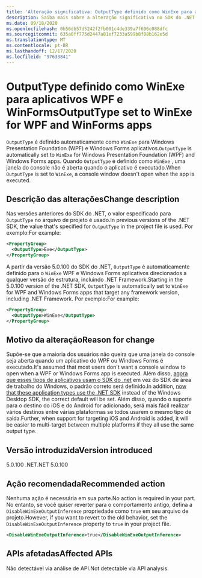 ```yaml
---
title: 'Alteração significativa: OutputType definido como WinExe para aplicativos WPF e WinForms'
description: Saiba mais sobre a alteração significativa no SDK do .NET 5.0.100 em que OutputType é definido automaticamente como WinExe para aplicativos Windows Forms.
ms.date: 09/18/2020
ms.openlocfilehash: 0b56db57d5242f2fb001c4de339a7f696c088dfc
ms.sourcegitcommit: 635a0ff775d2447a81ef7233a599b8f88b162e5d
ms.translationtype: MT
ms.contentlocale: pt-BR
ms.lasthandoff: 12/17/2020
ms.locfileid: "97633841"
---
```

# <a name="outputtype-set-to-winexe-for-wpf-and-winforms-apps"></a><span data-ttu-id="28802-103">OutputType definido como WinExe para aplicativos WPF e WinForms</span><span class="sxs-lookup"><span data-stu-id="28802-103">OutputType set to WinExe for WPF and WinForms apps</span></span>

<span data-ttu-id="28802-104">`OutputType` é definido automaticamente como `WinExe` para Windows Presentation Foundation (WPF) e Windows Forms aplicativos.</span><span class="sxs-lookup"><span data-stu-id="28802-104">`OutputType` is automatically set to `WinExe` for Windows Presentation Foundation (WPF) and Windows Forms apps.</span></span> <span data-ttu-id="28802-105">Quando `OutputType` é definido como `WinExe` , uma janela do console não é aberta quando o aplicativo é executado.</span><span class="sxs-lookup"><span data-stu-id="28802-105">When `OutputType` is set to `WinExe`, a console window doesn't open when the app is executed.</span></span>

## <a name="change-description"></a><span data-ttu-id="28802-106">Descrição das alterações</span><span class="sxs-lookup"><span data-stu-id="28802-106">Change description</span></span>

<span data-ttu-id="28802-107">Nas versões anteriores do SDK do .NET, o valor especificado para `OutputType` no arquivo de projeto é usado.</span><span class="sxs-lookup"><span data-stu-id="28802-107">In previous versions of the .NET SDK, the value that's specified for `OutputType` in the project file is used.</span></span> <span data-ttu-id="28802-108">Por exemplo:</span><span class="sxs-lookup"><span data-stu-id="28802-108">For example:</span></span>

```xml
<PropertyGroup>
  <OutputType>Exe</OutputType>
</PropertyGroup>
```

<span data-ttu-id="28802-109">A partir da versão 5.0.100 do SDK do .NET, `OutputType` é automaticamente definido para o `WinExe` WPF e Windows Forms aplicativos direcionados a qualquer versão de estrutura, incluindo .NET Framework.</span><span class="sxs-lookup"><span data-stu-id="28802-109">Starting in the 5.0.100 version of the .NET SDK, `OutputType` is automatically set to `WinExe` for WPF and Windows Forms apps that target any framework version, including .NET Framework.</span></span> <span data-ttu-id="28802-110">Por exemplo:</span><span class="sxs-lookup"><span data-stu-id="28802-110">For example:</span></span>

```xml
<PropertyGroup>
  <OutputType>WinExe</OutputType>
</PropertyGroup>
```

## <a name="reason-for-change"></a><span data-ttu-id="28802-111">Motivo da alteração</span><span class="sxs-lookup"><span data-stu-id="28802-111">Reason for change</span></span>

<span data-ttu-id="28802-112">Supõe-se que a maioria dos usuários não queira que uma janela do console seja aberta quando um aplicativo do WPF ou Windows Forms é executado.</span><span class="sxs-lookup"><span data-stu-id="28802-112">It's assumed that most users don't want a console window to open when a WPF or Windows Forms app is executed.</span></span> <span data-ttu-id="28802-113">Além disso, [agora que esses tipos de aplicativos usam o SDK do .net](sdk-and-target-framework-change.md) em vez do SDK de área de trabalho do Windows, o padrão correto será definido.</span><span class="sxs-lookup"><span data-stu-id="28802-113">In addition, [now that these application types use the .NET SDK](sdk-and-target-framework-change.md) instead of the Windows Desktop SDK, the correct default will be set.</span></span> <span data-ttu-id="28802-114">Além disso, quando o suporte para o destino do iOS e do Android for adicionado, será mais fácil realizar vários destinos entre várias plataformas se todos usarem o mesmo tipo de saída.</span><span class="sxs-lookup"><span data-stu-id="28802-114">Further, when support for targeting iOS and Android is added, it will be easier to multi-target between multiple platforms if they all use the same output type.</span></span>

## <a name="version-introduced"></a><span data-ttu-id="28802-115">Versão introduzida</span><span class="sxs-lookup"><span data-stu-id="28802-115">Version introduced</span></span>

<span data-ttu-id="28802-116">5.0.100 .NET</span><span class="sxs-lookup"><span data-stu-id="28802-116">.NET 5.0.100</span></span>

## <a name="recommended-action"></a><span data-ttu-id="28802-117">Ação recomendada</span><span class="sxs-lookup"><span data-stu-id="28802-117">Recommended action</span></span>

<span data-ttu-id="28802-118">Nenhuma ação é necessária em sua parte.</span><span class="sxs-lookup"><span data-stu-id="28802-118">No action is required in your part.</span></span> <span data-ttu-id="28802-119">No entanto, se você quiser reverter para o comportamento antigo, defina a `DisableWinExeOutputInference` propriedade como `true` em seu arquivo de projeto.</span><span class="sxs-lookup"><span data-stu-id="28802-119">However, if you want to revert to the old behavior, set the `DisableWinExeOutputInference` property to `true` in your project file.</span></span>

```xml
<DisableWinExeOutputInference>true</DisableWinExeOutputInference>
```

## <a name="affected-apis"></a><span data-ttu-id="28802-120">APIs afetadas</span><span class="sxs-lookup"><span data-stu-id="28802-120">Affected APIs</span></span>

<span data-ttu-id="28802-121">Não detectável via análise de API.</span><span class="sxs-lookup"><span data-stu-id="28802-121">Not detectable via API analysis.</span></span>

<!--

### Affected APIs

Not detectable via API analysis.

### Category

- Windows Forms
- Windows Presentation Framework (WPF)

-->
